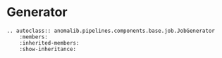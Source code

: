# Generator

```{eval-rst}
.. autoclass:: anomalib.pipelines.components.base.job.JobGenerator
    :members:
    :inherited-members:
    :show-inheritance:

```
